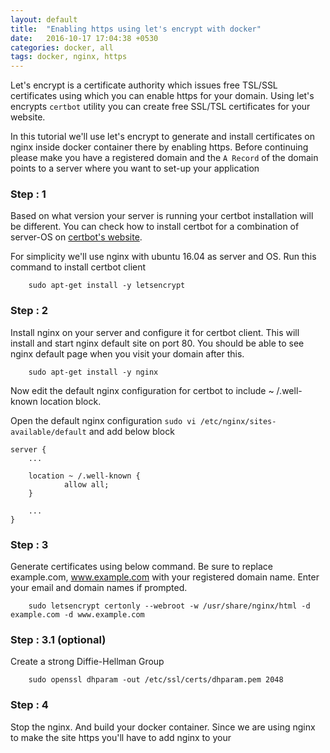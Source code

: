 ```yaml
---
layout: default
title:  "Enabling https using let's encrypt with docker"
date:   2016-10-17 17:04:38 +0530
categories: docker, all
tags: docker, nginx, https
---
```

Let's encrypt is a certificate authority which issues free TSL/SSL certificates using which you can enable https for your domain. Using let's encrypts ``certbot`` utility you can create free SSL/TSL certificates for your website. 

In this tutorial we'll use let's encrypt to generate and install certificates on nginx inside docker container there by enabling https. Before continuing please make you have a registered domain and the ``A Record`` of the domain points to a server where you want to set-up your application 

### Step : 1

Based on what version your server is running your certbot installation will be different. You can check how to install certbot for a combination of server-OS on [certbot's website](https://certbot.eff.org/). 

For simplicity we'll use nginx with ubuntu 16.04 as server and OS. Run this command to install certbot client

        sudo apt-get install -y letsencrypt


### Step : 2

Install nginx on your server and configure it for certbot client. This will install and start nginx default site on port 80. You should be able to see nginx default page when you visit your domain after this.
        
        sudo apt-get install -y nginx

Now edit the default nginx configuration for certbot to include ~ /.well-known location block. 

Open the default nginx configuration ``sudo vi /etc/nginx/sites-available/default`` and add below block

    server {
        ...

        location ~ /.well-known {
                allow all;
        }

        ...
    }

### Step : 3

Generate certificates using below command. Be sure to replace example.com, www.example.com with your registered domain name. Enter your email and domain names if prompted.

        sudo letsencrypt certonly --webroot -w /usr/share/nginx/html -d example.com -d www.example.com 


### Step : 3.1 (optional)

Create a strong Diffie-Hellman Group

        sudo openssl dhparam -out /etc/ssl/certs/dhparam.pem 2048

### Step : 4
Stop the nginx. And build your docker container. Since we are using nginx to make the site https you'll have to add nginx to your 

















